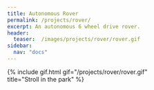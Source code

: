 ```yaml
---
title: Autonomous Rover
permalink: /projects/rover/
excerpt: An autonomous 6 wheel drive rover.
header:
  teaser:  /images/projects/rover/rover.gif
sidebar:
  nav: "docs"
---
```


<!-- KaTeX -->
<script src="https://cdn.mathjax.org/mathjax/latest/MathJax.js?config=TeX-AMS-MML_HTMLorMML" type="text/javascript"></script>


{% include gif.html
           gif="/projects/rover/rover.gif"    
           title="Stroll in the park"
%}

